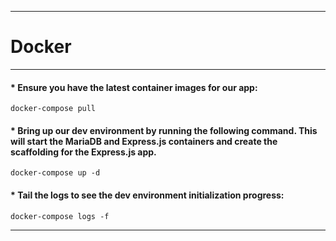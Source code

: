 ***
# __Docker__    

***  
#### * __Ensure you have the latest container images for our app:__  
``` docker
docker-compose pull
```
#### * __Bring up our dev environment by running the following command. This will start the MariaDB and Express.js containers and create the scaffolding for the Express.js app.__  
``` docker  
docker-compose up -d
```  
#### * __Tail the logs to see the dev environment initialization progress:__  

``` docker  
docker-compose logs -f
```  


***
